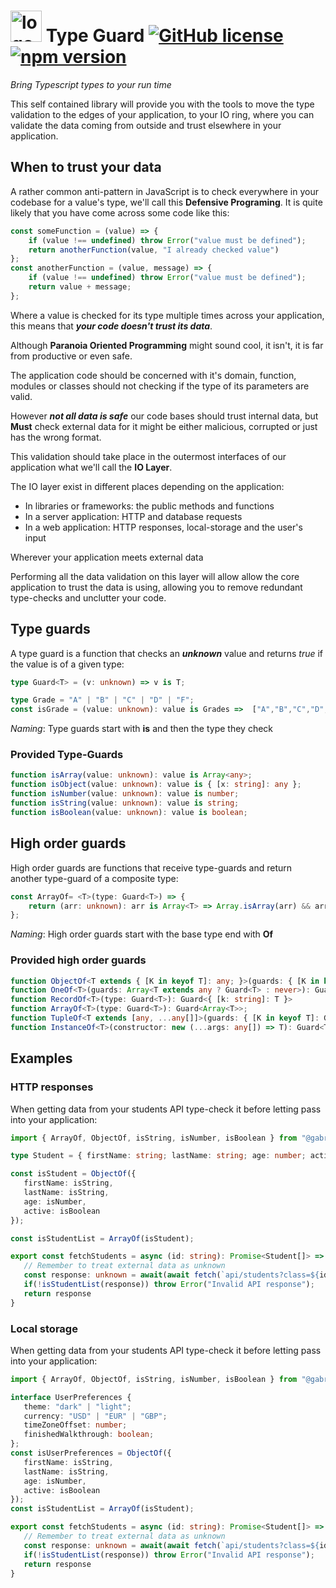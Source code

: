 # <img width="50" alt="logo" src="https://raw.githubusercontent.com/gabrielurbina/type-guard/master/logo.svg"> Type Guard [![GitHub license](https://img.shields.io/npm/l/@gabrielurbina/type-guard?color=%232a7e7d&style=flat-square)](https://github.com/gabrielurbina/type-guard/blob/master/LICENSE) [![npm version](https://img.shields.io/npm/v/@gabrielurbina/type-guard?color=%232a7e7d&style=flat-square)](https://www.npmjs.com/package/@gabrielurbina/type-guard) 

_Bring Typescript types to your run time_

This self contained library will provide you with the tools to move the type validation to the edges of your application, to your IO ring, where you can validate the data coming from outside and trust elsewhere in your application.

## When to trust your data
A rather common anti-pattern in JavaScript is to check everywhere in your codebase for a value's type, we'll call this **Defensive Programing**.
It is quite likely that you have come across some code like this:
```javascript
const someFunction = (value) => {
	if (value !== undefined) throw Error("value must be defined");
	return anotherFunction(value, "I already checked value")
};
const anotherFunction = (value, message) => {
	if (value !== undefined) throw Error("value must be defined");
	return value + message;
};
```
Where a value is checked for its type multiple times across your application, this means that ***your code doesn't trust its data***. 

Although **Paranoia Oriented Programming** might sound cool, it isn't, it is far from productive or even safe.

The application code should be concerned with it's domain, function, modules or classes should not checking if the type of its parameters are valid.

However ***not all data is safe*** our code bases should trust internal data, but **Must** check external data for it might be either malicious, corrupted or just has the wrong format.

This validation should take place in the outermost interfaces of our application what we'll call the **IO Layer**.

The IO layer exist in different places depending on the application:
- In libraries or frameworks: the public methods and functions
- In a server application: HTTP and database requests
- In a web application: HTTP responses, local-storage and the user's input

Wherever your application meets external data

Performing all the data validation on this layer will allow allow the core application to trust the data is using, allowing you to remove redundant type-checks and unclutter your code.
## Type guards
A type guard is a function that checks an ***unknown*** value and returns *true* if the value is of a given type:
```typescript
type Guard<T> = (v: unknown) => v is T;
```
```typescript
type Grade = "A" | "B" | "C" | "D" | "F"; 
const isGrade = (value: unknown): value is Grades =>  ["A","B","C","D","F"].includes(value)
```
*Naming*: Type guards start with **is** and then the type they check 
### Provided Type-Guards
```typescript
function isArray(value: unknown): value is Array<any>;
function isObject(value: unknown): value is { [x: string]: any };
function isNumber(value: unknown): value is number;
function isString(value: unknown): value is string;
function isBoolean(value: unknown): value is boolean;
```

## High order guards
High order guards are functions that receive type-guards and return another type-guard of a composite type:
```typescript
const ArrayOf= <T>(type: Guard<T>) => {
	return (arr: unknown): arr is Array<T> => Array.isArray(arr) && arr.every((v) => type(v));
};
```
*Naming*: High order guards start with the base type end with **Of**

### Provided high order guards 
```typescript
function ObjectOf<T extends { [K in keyof T]: any; }>(guards: { [K in keyof T]: Guard<T[K]>; }): Guard<T>;
function OneOf<T>(guards: Array<T extends any ? Guard<T> : never>): Guard<T>;
function RecordOf<T>(type: Guard<T>): Guard<{ [k: string]: T }>
function ArrayOf<T>(type: Guard<T>): Guard<Array<T>>;
function TupleOf<T extends [any, ...any[]]>(guards: { [K in keyof T]: Guard<T[K]>; }): Guard<T>;
function InstanceOf<T>(constructor: new (...args: any[]) => T): Guard<T>;
```
## Examples
### HTTP responses
When getting data from your students API type-check it before letting pass into your application:
 ```typescript
import { ArrayOf, ObjectOf, isString, isNumber, isBoolean } from "@gabrielurbina/type-guard";

type Student = { firstName: string; lastName: string; age: number; active: boolean };

const isStudent = ObjectOf({
	firstName: isString,
	lastName: isString,
	age: isNumber,
	active: isBoolean
});

const isStudentList = ArrayOf(isStudent);

export const fetchStudents = async (id: string): Promise<Student[]> => {
	// Remember to treat external data as unknown
	const response: unknown = await(await fetch(`api/students?class=${id}`)).json();
	if(!isStudentList(response)) throw Error("Invalid API response");
	return response
}
```
### Local storage
When getting data from your students API type-check it before letting pass into your application:
 ```typescript
import { ArrayOf, ObjectOf, isString, isNumber, isBoolean } from "@gabrielurbina/type-guard";

interface UserPreferences {
	theme: "dark" | "light";
	currency: "USD" | "EUR" | "GBP";
	timeZoneOffset: number;
	finishedWalkthrough: boolean;
};
const isUserPreferences = ObjectOf({
	firstName: isString,
	lastName: isString,
	age: isNumber,
	active: isBoolean
});
const isStudentList = ArrayOf(isStudent);

export const fetchStudents = async (id: string): Promise<Student[]> => {
	// Remember to treat external data as unknown
	const response: unknown = await(await fetch(`api/students?class=${id}`)).json();
	if(!isStudentList(response)) throw Error("Invalid API response");
	return response
}
```